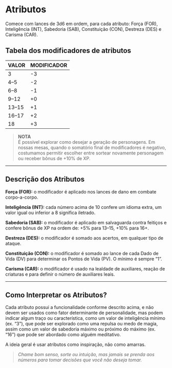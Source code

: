 # Atributos

Comece com lances de 3d6 em ordem, para cada atributo: Força (FOR), Inteligência (INT), Sabedoria (SAB), Constituição (CON), Destreza (DES) e Carisma (CAR).

## Tabela dos modificadores de atributos

| VALOR | MODIFICADOR |
|-------|-------------|
| 3     | -3          |
| 4–5   | -2          |
| 6–8   | -1          |
| 9–12  | +0          |
| 13–15 | +1          |
| 16–17 | +2          |
| 18    | +3          |

> **NOTA**  
> É possível explorar como desejar a geração de personagens. Em nossas mesas, quando o somatório final de modificadores é negativo, costumamos permitir escolher entre sortear novamente personagem ou receber bônus de +10% de XP.

---

## Descrição dos Atributos

**Força (FOR):** o modificador é aplicado nos lances de dano em combate corpo-a-corpo.

**Inteligência (INT):** cada número acima de 10 confere um idioma extra, um valor igual ou inferior a 8 significa iletrado.

**Sabedoria (SAB):** o modificador é aplicado em salvaguarda contra feitiços e confere bônus de XP na ordem de: +5% para 13–15, +10% para 16+.

**Destreza (DES):** o modificador é somado aos acertos, em qualquer tipo de ataque.

**Constituição (CON):** o modificador é somado ao lance de cada Dado de Vida (DV) para determinar os Pontos de Vida (PV). O mínimo é sempre “1”.

**Carisma (CAR):** o modificador é usado na lealdade de auxiliares, reação de criaturas e para definir o número de auxiliares leais.

---

## Como Interpretar os Atributos?

Cada atributo possui a funcionalidade conforme descrito acima, e não devem ser usados como fator determinante de personalidade, mas podem indicar algum traço ou característica, como um valor de inteligência mínimo (ex. “3”), que pode ser explorado como uma repulsa ou medo de magia, assim como um valor de sabedoria máximo ou próximo do máximo (ex. “16”) que pode ser abordado como alguém meditativo.

A ideia geral é usar atributos como inspiração, não como amarras.

> _Chame bom senso, sorte ou intuição, mas jamais se prenda aos números para tomar decisões que você não deseja tomar._